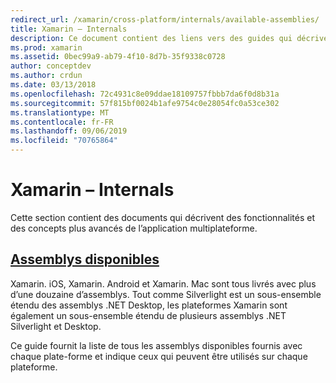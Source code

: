 ```yaml
---
redirect_url: /xamarin/cross-platform/internals/available-assemblies/
title: Xamarin – Internals
description: Ce document contient des liens vers des guides qui décrivent le fonctionnement interne de Xamarin. Actuellement, il est lié au document assemblys disponibles.
ms.prod: xamarin
ms.assetid: 0bec99a9-ab79-4f10-8d7b-35f9338c0728
author: conceptdev
ms.author: crdun
ms.date: 03/13/2018
ms.openlocfilehash: 72c4931c8e09ddae18109757fbbb7da6f0d8b31a
ms.sourcegitcommit: 57f815bf0024b1afe9754c0e28054fc0a53ce302
ms.translationtype: MT
ms.contentlocale: fr-FR
ms.lasthandoff: 09/06/2019
ms.locfileid: "70765864"
---
```

# <a name="xamarin-internals"></a>Xamarin – Internals

Cette section contient des documents qui décrivent des fonctionnalités et des concepts plus avancés de l’application multiplateforme.

## <a name="available-assembliescross-platforminternalsavailable-assembliesmd"></a>[Assemblys disponibles](~/cross-platform/internals/available-assemblies.md)

Xamarin. iOS, Xamarin. Android et Xamarin. Mac sont tous livrés avec plus d’une douzaine d’assemblys. Tout comme Silverlight est un sous-ensemble étendu des assemblys .NET Desktop, les plateformes Xamarin sont également un sous-ensemble étendu de plusieurs assemblys .NET Silverlight et Desktop.

Ce guide fournit la liste de tous les assemblys disponibles fournis avec chaque plate-forme et indique ceux qui peuvent être utilisés sur chaque plateforme.
